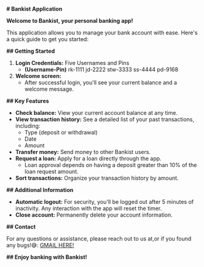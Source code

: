  **# Bankist Application**

**Welcome to Bankist, your personal banking app!**

This application allows you to manage your bank account with ease. Here's a quick guide to get you started:

**## Getting Started**

1. **Login Credentials:**
    Five Usernames and Pins 
   - **(Username-Pin)**
     rk-1111
     jd-2222
     stw-3333
     ss-4444
     pd-9168
2. **Welcome screen:**
   - After successful login, you'll see your current balance and a welcome message.

**## Key Features**

- **Check balance:** View your current account balance at any time.
- **View transaction history:** See a detailed list of your past transactions, including:
   - Type (deposit or withdrawal)
   - Date
   - Amount
- **Transfer money:** Send money to other Bankist users.
- **Request a loan:** Apply for a loan directly through the app.
   - Loan approval depends on having a deposit greater than 10% of the loan request amount.
- **Sort transactions:** Organize your transaction history by amount.

**## Additional Information**

- **Automatic logout:** For security, you'll be logged out after 5 minutes of inactivity. Any interaction with the app will reset the timer.
- **Close account:** Permanently delete your account information.

**## Contact**

For any questions or assistance, please reach out to us at,or if you found any bugs!😅: <a href="mailto:nitheshravikumar13631@gmail.com">GMAIL HERE!</a>

**## Enjoy banking with Bankist!**
